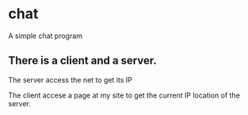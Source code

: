 # chat
A simple chat program

## There is a client and a server.
The server access the net to get its IP

The client accese a page at my site to get the current IP location of the server.